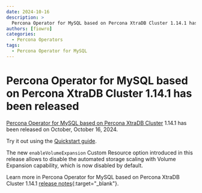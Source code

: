 ```yaml
---
date: 2024-10-16
description: >
  Percona Operator for MySQL based on Percona XtraDB Cluster 1.14.1 has been released on Wednesday, October 16, 2024.
authors: [fiowro]
categories:
  - Percona Operators
tags:
  - Percona Operator for MySQL
---
```


# Percona Operator for MySQL based on Percona XtraDB Cluster 1.14.1 has been released

<!-- more -->

[Percona Operator for MySQL based on Percona XtraDB Cluster](https://docs.percona.com/percona-operator-for-mysql/pxc/index.html) 1.14.1 has been released on October, October 16, 2024.

Try it out using the [Quickstart guide](https://docs.percona.com/percona-operator-for-mysql/pxc/quickstart.html).

The new `enableVolumeExpansion` Custom Resource option introduced in this release allows to disable the automated storage scaling with Volume Expansion capability, which is now disabled by default.

Learn more in Percona Operator for MySQL based on Percona XtraDB Cluster 1.14.1 [release notes](https://docs.percona.com/percona-operator-for-mysql/pxc/ReleaseNotes/Kubernetes-Operator-for-PXC-RN1.14.1.html){:target="_blank"}.
